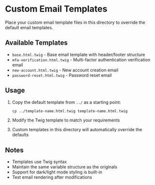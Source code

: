 # Custom Email Templates

Place your custom email template files in this directory to override the default email templates.

## Available Templates

- `base.html.twig` - Base email template with header/footer structure
- `mfa-verification.html.twig` - Multi-factor authentication verification email
- `new-account.html.twig` - New account creation email
- `password-reset.html.twig` - Password reset email

## Usage

1. Copy the default template from `../` as a starting point:
   ```bash
   cp ../template-name.html.twig template-name.html.twig
   ```

2. Modify the Twig template to match your requirements

3. Custom templates in this directory will automatically override the defaults

## Notes

- Templates use Twig syntax
- Maintain the same variable structure as the originals
- Support for dark/light mode styling is built-in
- Test email rendering after modifications